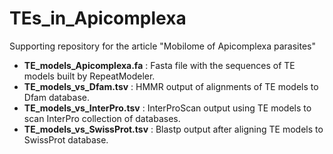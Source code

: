 # TEs_in_Apicomplexa
Supporting repository for the article "Mobilome of Apicomplexa parasites"


 * **TE_models_Apicomplexa.fa** : Fasta file with the sequences of TE models built by RepeatModeler.
 * **TE_models_vs_Dfam.tsv** : HMMR output of alignments of TE models to Dfam database.
 * **TE_models_vs_InterPro.tsv** : InterProScan output using TE models to scan InterPro collection of databases.
 * **TE_models_vs_SwissProt.tsv** : Blastp output after aligning TE models to SwissProt database.

